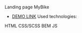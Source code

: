 Landing page MyBike

- [DEMO LINK](https://oleksandrnikora.github.io/MyBike-landing/)
Used technologies:

HTML
CSS/SCSS
BEM
JS
